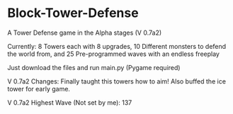 # Block-Tower-Defense
A Tower Defense game in the Alpha stages (V 0.7a2)

Currently: 8 Towers each with 8 upgrades, 10 Different monsters to defend the world from, and 25 Pre-programmed waves with an endless freeplay

Just download the files and run main.py (Pygame required)

V 0.7a2 Changes: Finally taught this towers how to aim! Also buffed the ice tower for early game.


V 0.7a2 Highest Wave (Not set by me): 137
